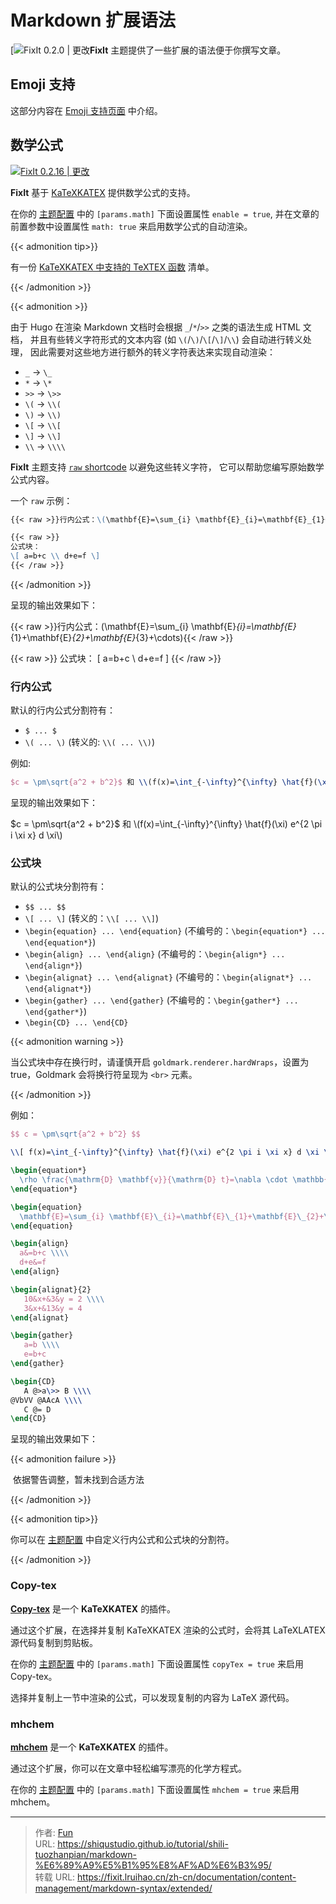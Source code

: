 # Markdown 扩展语法


[![FixIt 0.2.0 | 更改](https://fixit.lruihao.cn/svg/version/0.2.0-changed.zh-cn.min.svg)**FixIt** 主题提供了一些扩展的语法便于你撰写文章。

<!--more-->

## Emoji 支持

这部分内容在 [Emoji 支持页面](https://fixit.lruihao.cn/zh-cn/guides/emoji-support/) 中介绍。

## 数学公式

[![FixIt 0.2.16 | 更改](https://fixit.lruihao.cn/svg/version/0.2.16-changed.zh-cn.min.svg)](https://github.com/hugo-fixit/FixIt/releases/tag/v0.2.16)

**FixIt** 基于 [KaTeXKATEX](https://katex.org/) 提供数学公式的支持。

在你的 [主题配置](https://fixit.lruihao.cn/zh-cn/documentation/basics/#theme-configuration) 中的 `[params.math]` 下面设置属性 `enable = true`, 并在文章的前置参数中设置属性 `math: true` 来启用数学公式的自动渲染。

{{< admonition tip>}}

有一份 [KaTeXKATEX 中支持的 TeXTEX 函数](https://katex.org/docs/supported.html) 清单。

{{< /admonition >}}

{{< admonition >}} 

由于 Hugo 在渲染 Markdown 文档时会根据 `_`/`*`/`>>` 之类的语法生成 HTML 文档， 并且有些转义字符形式的文本内容 (如 `\(`/`\)`/`\[`/`\]`/`\\`) 会自动进行转义处理， 因此需要对这些地方进行额外的转义字符表达来实现自动渲染：

- `_` -> `\_`
- `*` -> `\*`
- `>>` -> `\>>`
- `\(` -> `\\(`
- `\)` -> `\\)`
- `\[` -> `\\[`
- `\]` -> `\\]`
- `\\` -> `\\\\`

**FixIt** 主题支持 [`raw` shortcode](https://fixit.lruihao.cn/zh-cn/documentation/content-management/shortcodes/extended/introduction/#raw) 以避免这些转义字符， 它可以帮助您编写原始数学公式内容。

一个 `raw` 示例：

```markdown
{{< raw >}}行内公式：\(\mathbf{E}=\sum_{i} \mathbf{E}_{i}=\mathbf{E}_{1}+\mathbf{E}_{2}+\mathbf{E}_{3}+\cdots\){{< /raw >}}

{{< raw >}}
公式块：
\[ a=b+c \\ d+e=f \]
{{< /raw >}}
```

 {{< /admonition >}}

呈现的输出效果如下：

{{< raw >}}行内公式：\(\mathbf{E}=\sum_{i} \mathbf{E}_{i}=\mathbf{E}_{1}+\mathbf{E}_{2}+\mathbf{E}_{3}+\cdots\){{< /raw >}}

{{< raw >}}
公式块：
\[ a=b+c \\ d+e=f \]
{{< /raw >}}

### 行内公式

默认的行内公式分割符有：

- `$ ... $`
- `\( ... \)` (转义的: `\\( ... \\)`)

例如:

```tex
$c = \pm\sqrt{a^2 + b^2}$ 和 \\(f(x)=\int_{-\infty}^{\infty} \hat{f}(\xi) e^{2 \pi i \xi x} d \xi\\)
```

呈现的输出效果如下：

$c = \pm\sqrt{a^2 + b^2}$ 和 \\(f(x)=\int_{-\infty}^{\infty} \hat{f}(\xi) e^{2 \pi i \xi x} d \xi\\)

### 公式块

默认的公式块分割符有：

- `$$ ... $$`
- `\[ ... \]` (转义的：`\\[ ... \\]`)
- `\begin{equation} ... \end{equation}` (不编号的：`\begin{equation*} ... \end{equation*}`)
- `\begin{align} ... \end{align}` (不编号的：`\begin{align*} ... \end{align*}`)
- `\begin{alignat} ... \end{alignat}` (不编号的：`\begin{alignat*} ... \end{alignat*}`)
- `\begin{gather} ... \end{gather}` (不编号的：`\begin{gather*} ... \end{gather*}`)
- `\begin{CD} ... \end{CD}`

{{< admonition warning >}}

当公式块中存在换行时，请谨慎开启 `goldmark.renderer.hardWraps`，设置为 true，Goldmark 会将换行符呈现为 `<br>` 元素。

{{< /admonition >}}

例如：

```tex
$$ c = \pm\sqrt{a^2 + b^2} $$

\\[ f(x)=\int_{-\infty}^{\infty} \hat{f}(\xi) e^{2 \pi i \xi x} d \xi \\]

\begin{equation*}
  \rho \frac{\mathrm{D} \mathbf{v}}{\mathrm{D} t}=\nabla \cdot \mathbb{P}+\rho \mathbf{f}
\end{equation*}

\begin{equation}
  \mathbf{E}=\sum_{i} \mathbf{E}\_{i}=\mathbf{E}\_{1}+\mathbf{E}\_{2}+\mathbf{E}_{3}+\cdots
\end{equation}

\begin{align}
  a&=b+c \\\\
  d+e&=f
\end{align}

\begin{alignat}{2}
   10&x+&3&y = 2 \\\\
   3&x+&13&y = 4
\end{alignat}

\begin{gather}
   a=b \\\\
   e=b+c
\end{gather}

\begin{CD}
   A @>a\>> B \\\\
@VbVV @AAcA \\\\
   C @= D
\end{CD}
```

呈现的输出效果如下：

{{< admonition failure >}} 

​	依据警告调整，暂未找到合适方法

{{< /admonition >}}

{{< admonition tip>}}

你可以在 [主题配置](https://fixit.lruihao.cn/zh-cn/documentation/basics/#theme-configuration) 中自定义行内公式和公式块的分割符。

{{< /admonition >}}

### Copy-tex

**[Copy-tex](https://github.com/Khan/KaTeX/tree/master/contrib/copy-tex)** 是一个 **KaTeXKATEX** 的插件。

通过这个扩展，在选择并复制 KaTeXKATEX 渲染的公式时，会将其 LaTeXLATEX 源代码复制到剪贴板。

在你的 [主题配置](https://fixit.lruihao.cn/zh-cn/documentation/basics/#theme-configuration) 中的 `[params.math]` 下面设置属性 `copyTex = true` 来启用 Copy-tex。

选择并复制上一节中渲染的公式，可以发现复制的内容为 LaTeX 源代码。

### mhchem

**[mhchem](https://github.com/Khan/KaTeX/tree/master/contrib/mhchem)** 是一个 **KaTeXKATEX** 的插件。

通过这个扩展，你可以在文章中轻松编写漂亮的化学方程式。

在你的 [主题配置](https://fixit.lruihao.cn/zh-cn/documentation/basics/#theme-configuration) 中的 `[params.math]` 下面设置属性 `mhchem = true` 来启用 mhchem。



---

> 作者: [Fun](https://blog.funvip.live/)  
> URL: https://shiqustudio.github.io/tutorial/shili-tuozhanpian/markdown-%E6%89%A9%E5%B1%95%E8%AF%AD%E6%B3%95/  
> 转载 URL: https://fixit.lruihao.cn/zh-cn/documentation/content-management/markdown-syntax/extended/
